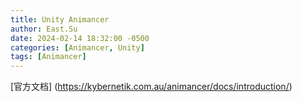 ```yaml
---
title: Unity Animancer
author: East.Su
date: 2024-02-14 18:32:00 -0500
categories: [Animancer, Unity]
tags: [Animancer]
---
```


[官方文档] (https://kybernetik.com.au/animancer/docs/introduction/)


